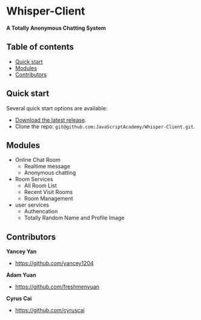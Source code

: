 # Whisper-Client
**A Totally Anonymous Chatting System**

## Table of contents

* [Quick start](#quick-start)
* [Modules](#modules)
* [Contributors](#Contributors)

## Quick start

Several quick start options are available:

* [Download the latest release](https://github.com/JavaScriptAcademy/Whisper-Client.git).
* Clone the repo: `git@github.com:JavaScriptAcademy/Whisper-Client.git`.

## Modules
 * Online Chat Room
   * Realtime message
   * Anonymous chatting
 * Room Services
   * All Room List
   * Recent Visit Rooms
   * Room Management
 * user services
   * Authencation
   * Totally Random Name and Profile Image


## Contributors

**Yancey Yan**

* <https://github.com/yancey1204>

**Adam Yuan**

* <https://github.com/freshmenyuan>

**Cyrus Cai**

* <https://github.com/cyruscai>
